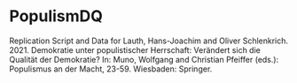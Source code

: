 # PopulismDQ

Replication Script and Data for Lauth, Hans-Joachim and Oliver Schlenkrich. 2021. Demokratie unter populistischer Herrschaft: Verändert sich die Qualität der Demokratie? In: Muno, Wolfgang and Christian Pfeiffer (eds.): Populismus an der Macht, 23-59. Wiesbaden: Springer.
